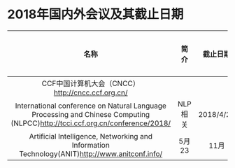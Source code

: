 # 2018年国内外会议及其截止日期

  |名称|简介|截止日期|开会时间|
  |:-----:|:-----:|:-----:|:-----:|
  |CCF中国计算机大会（CNCC）http://cncc.ccf.org.cn/|||
  |International conference on Natural Language Processing and Chinese Computing (NLPCC)http://tcci.ccf.org.cn/conference/2018/|NLP相关|2018/4/21|8月开|
  |Artificial Intelligence, Networking and Information Technology(ANIT)http://www.anitconf.info/|5月23|11月|
  
  
